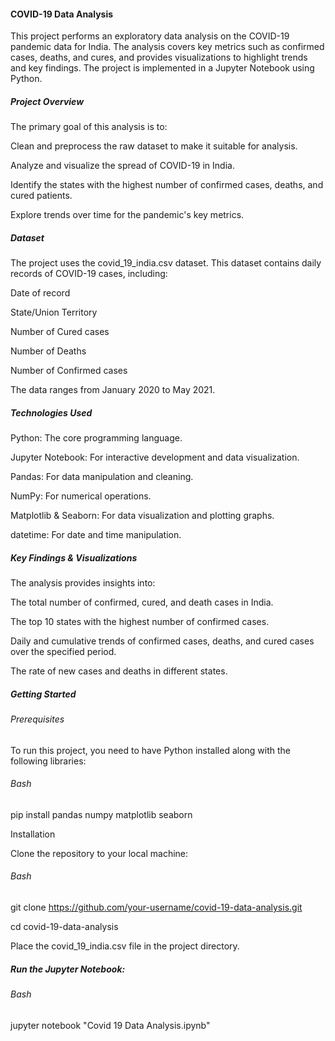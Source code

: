 

#### COVID-19 Data Analysis

This project performs an exploratory data analysis on the COVID-19 pandemic data for India. The analysis covers key metrics such as confirmed cases, deaths, and cures, and provides visualizations to highlight trends and key findings. The project is implemented in a Jupyter Notebook using Python.



##### Project Overview

The primary goal of this analysis is to:



Clean and preprocess the raw dataset to make it suitable for analysis.



Analyze and visualize the spread of COVID-19 in India.



Identify the states with the highest number of confirmed cases, deaths, and cured patients.



Explore trends over time for the pandemic's key metrics.



##### Dataset

The project uses the covid\_19\_india.csv dataset. This dataset contains daily records of COVID-19 cases, including:



Date of record



State/Union Territory



Number of Cured cases



Number of Deaths



Number of Confirmed cases



The data ranges from January 2020 to May 2021.



##### Technologies Used

Python: The core programming language.



Jupyter Notebook: For interactive development and data visualization.



Pandas: For data manipulation and cleaning.



NumPy: For numerical operations.



Matplotlib \& Seaborn: For data visualization and plotting graphs.



datetime: For date and time manipulation.



##### Key Findings \& Visualizations

The analysis provides insights into:



The total number of confirmed, cured, and death cases in India.



The top 10 states with the highest number of confirmed cases.



Daily and cumulative trends of confirmed cases, deaths, and cured cases over the specified period.



The rate of new cases and deaths in different states.



##### Getting Started

###### Prerequisites

To run this project, you need to have Python installed along with the following libraries:



###### Bash



pip install pandas numpy matplotlib seaborn

Installation

Clone the repository to your local machine:



###### Bash



git clone https://github.com/your-username/covid-19-data-analysis.git

cd covid-19-data-analysis

Place the covid\_19\_india.csv file in the project directory.



##### Run the Jupyter Notebook:



###### Bash



jupyter notebook "Covid 19 Data Analysis.ipynb"



